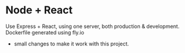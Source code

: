 # Node + React

Use Express + React, using one server,
both production & development.
Dockerfile generated using fly.io
+ small changes to make it work with this
project.
